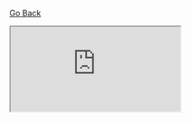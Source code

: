 [Go Back](/staff)

<iframe src="https://phuwatthepro.github.io/montetesting/ampiongamestetris"></iframe>
